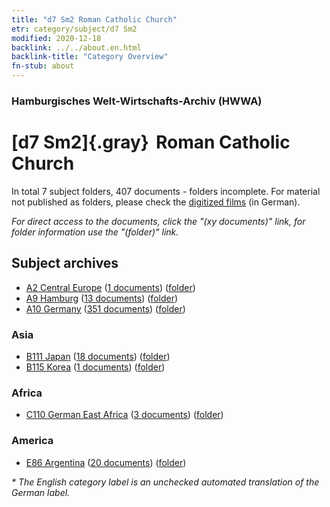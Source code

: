 ```yaml
---
title: "d7 Sm2 Roman Catholic Church"
etr: category/subject/d7 Sm2
modified: 2020-12-18
backlink: ../../about.en.html
backlink-title: "Category Overview"
fn-stub: about
---
```


### Hamburgisches Welt-Wirtschafts-Archiv (HWWA)
# [d7 Sm2]{.gray}&#8201; Roman Catholic Church&#160; 





In total 7 subject folders, 407 documents - folders incomplete.
For material not published as folders, please check the [digitized films](/film/h1_sh) (in German).

_For direct access to the documents, click the "(xy documents)" link, for folder information use the "(folder)" link._

## Subject archives


- [A2 Central Europe](../../../geo/about.en.html#A2) (<a href="https://dfg-viewer.de/show/?tx_dlf[id]=https://pm20.zbw.eu/mets/sh/1408xx/140895/1442xx/144243/public.mets.en.xml" target="_blank">1 documents</a>) ([folder](http://purl.org/pressemappe20/folder/sh/140895,144243))
- [A9 Hamburg](../../../geo/about.en.html#A9) (<a href="https://dfg-viewer.de/show/?tx_dlf[id]=https://pm20.zbw.eu/mets/sh/1409xx/140905/1442xx/144243/public.mets.en.xml" target="_blank">13 documents</a>) ([folder](http://purl.org/pressemappe20/folder/sh/140905,144243))
- [A10 Germany](../../../geo/about.en.html#A10) (<a href="https://dfg-viewer.de/show/?tx_dlf[id]=https://pm20.zbw.eu/mets/sh/1261xx/126128/1442xx/144243/public.mets.en.xml" target="_blank">351 documents</a>) ([folder](http://purl.org/pressemappe20/folder/sh/126128,144243))

### Asia

- [B111 Japan](../../../geo/about.en.html#B111) (<a href="https://dfg-viewer.de/show/?tx_dlf[id]=https://pm20.zbw.eu/mets/sh/1412xx/141272/1442xx/144243/public.mets.en.xml" target="_blank">18 documents</a>) ([folder](http://purl.org/pressemappe20/folder/sh/141272,144243))
- [B115 Korea](../../../geo/about.en.html#B115) (<a href="https://dfg-viewer.de/show/?tx_dlf[id]=https://pm20.zbw.eu/mets/sh/1412xx/141276/1442xx/144243/public.mets.en.xml" target="_blank">1 documents</a>) ([folder](http://purl.org/pressemappe20/folder/sh/141276,144243))

### Africa

- [C110 German East Africa](../../../geo/about.en.html#C110) (<a href="https://dfg-viewer.de/show/?tx_dlf[id]=https://pm20.zbw.eu/mets/sh/1414xx/141471/1442xx/144243/public.mets.en.xml" target="_blank">3 documents</a>) ([folder](http://purl.org/pressemappe20/folder/sh/141471,144243))

### America

- [E86 Argentina](../../../geo/about.en.html#E86) (<a href="https://dfg-viewer.de/show/?tx_dlf[id]=https://pm20.zbw.eu/mets/sh/1416xx/141692/1442xx/144243/public.mets.en.xml" target="_blank">20 documents</a>) ([folder](http://purl.org/pressemappe20/folder/sh/141692,144243))


_* The English category label is an unchecked automated translation of the German label._

